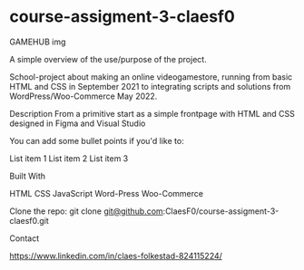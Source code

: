 # course-assigment-3-claesf0

GAMEHUB
img

A simple overview of the use/purpose of the project.

School-project about making an online videogamestore, running from basic HTML and CSS in September 2021 to integrating scripts and solutions from WordPress/Woo-Commerce May 2022.  

Description
From a primitive start as a simple frontpage with HTML and CSS designed in Figma and Visual Studio

You can add some bullet points if you'd like to:

List item 1
List item 2
List item 3

Built With

HTML
CSS
JavaScript
Word-Press
Woo-Commerce

Clone the repo:
git clone git@github.com:ClaesF0/course-assigment-3-claesf0.git

Contact

https://www.linkedin.com/in/claes-folkestad-824115224/

